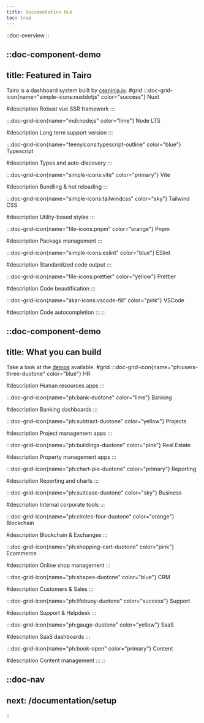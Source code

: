```yaml
---
title: Documentation Hub
toc: true
---
```



::doc-overview
::


::doc-component-demo
---
title: Featured in Tairo
---
Tairo is a dashboard system built by [cssninja.io](https://cssninja.io).
#grid
  :::doc-grid-icon{name="simple-icons:nuxtdotjs" color="success"}
  Nuxt

  #description
  Robust vue SSR framework
  :::

  :::doc-grid-icon{name="mdi:nodejs" color="lime"}
  Node LTS

  #description
  Long term support version
  :::

  :::doc-grid-icon{name="teenyicons:typescript-outline" color="blue"}
  Typescript

  #description
  Types and auto-discovery
  :::

  :::doc-grid-icon{name="simple-icons:vite" color="primary"}
  Vite

  #description
  Bundling & hot reloading
  :::

  :::doc-grid-icon{name="simple-icons:tailwindcss" color="sky"}
  Tailwind CSS

  #description
  Utility-based styles
  :::

  :::doc-grid-icon{name="file-icons:pnpm" color="orange"}
  Pnpm

  #description
  Package management
  :::

  :::doc-grid-icon{name="simple-icons:eslint" color="blue"}
  ESlint

  #description
  Standardized code output
  :::

  :::doc-grid-icon{name="file-icons:prettier" color="yellow"}
  Prettier

  #description
  Code beautification
  :::

  :::doc-grid-icon{name="akar-icons:vscode-fill" color="pink"}
  VSCode

  #description
  Code autocompletion
  :::
::

::doc-component-demo
---
title: What you can build
---
Take a look at the [demos](/demos) available.
#grid
  :::doc-grid-icon{name="ph:users-three-duotone" color="blue"}
  HR

  #description
  Human resources apps
  :::

  :::doc-grid-icon{name="ph:bank-duotone" color="lime"}
  Banking

  #description
  Banking dashboards
  :::

  :::doc-grid-icon{name="ph:subtract-duotone" color="yellow"}
  Projects

  #description
  Project management apps
  :::

  :::doc-grid-icon{name="ph:buildings-duotone" color="pink"}
  Real Estate

  #description
  Property management apps
  :::

  :::doc-grid-icon{name="ph:chart-pie-duotone" color="primary"}
  Reporting

  #description
  Reporting and charts
  :::

  :::doc-grid-icon{name="ph:suitcase-duotone" color="sky"}
  Business

  #description
  Internal corporate tools
  :::

  :::doc-grid-icon{name="ph:circles-four-duotone" color="orange"}
  Blockchain

  #description
  Blockchain & Exchanges
  :::

  :::doc-grid-icon{name="ph:shopping-cart-duotone" color="pink"}
  Ecommerce

  #description
  Online shop management
  :::

  :::doc-grid-icon{name="ph:shapes-duotone" color="blue"}
  CRM

  #description
  Customers & Sales
  :::

  :::doc-grid-icon{name="ph:lifebuoy-duotone" color="success"}
  Support

  #description
  Support & Helpdesk
  :::

  :::doc-grid-icon{name="ph:gauge-duotone" color="yellow"}
  SaaS

  #description
  SaaS dashboards
  :::

  :::doc-grid-icon{name="ph:book-open" color="primary"}
  Content

  #description
  Content management
  :::
::

::doc-nav
---
next: /documentation/setup
---
::